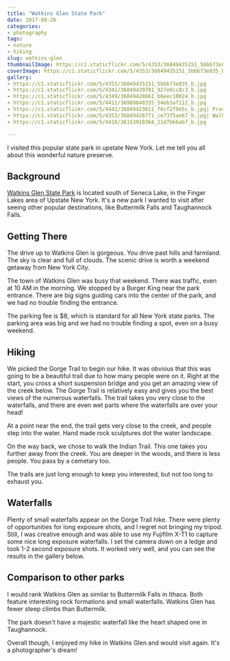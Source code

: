 ```yaml
---
title: "Watkins Glen State Park"
date: 2017-08-26
categories:
- photography
tags:
- nature
- hiking
slug: watkins-glen
thumbnailImage: https://c1.staticflickr.com/5/4353/36849435151_5bbb73e835_b.jpg
coverImage: https://c1.staticflickr.com/5/4353/36849435151_5bbb73e835_b.jpg
gallery:
- https://c1.staticflickr.com/5/4353/36849435151_5bbb73e835_b.jpg
- https://c1.staticflickr.com/5/4341/36849439701_927e6cc8c3_b.jpg
- https://c1.staticflickr.com/5/4349/36849428661_b6eec10024_b.jpg
- https://c1.staticflickr.com/5/4411/36989848335_54eb3af112_b.jpg
- https://c1.staticflickr.com/5/4442/36849423611_f6cf2f9e5c_b.jpg| Practicing long exposure
- https://c1.staticflickr.com/5/4353/36849426771_ce73f5ae67_b.jpg| Walking under a waterfall
- https://c1.staticflickr.com/5/4418/36153910364_21d7bbbab7_b.jpg

---
```


I visited this popular state park in upstate New York.  Let me tell you all about this wonderful nature preserve.

<!--more-->

## Background

[Watkins Glen State Park](https://parks.ny.gov/parks/142/) is located south of Seneca Lake, in the Finger Lakes area of Upstate New York.  It's a new park I wanted to visit after seeing other popular destinations, like Buttermilk Falls and Taughannock Falls.

## Getting There

The drive up to Watkins Glen is gorgeous.  You drive past hills and farmland.  The sky is clear and full of clouds.  The scenic drive is worth a weekend getaway from New York City.

The town of Watkins Glen was busy that weekend. There was traffic, even at 10 AM in the morning.  We stopped by a Burger King near the park entrance.  There are big signs guiding cars into the center of the park, and we had no trouble finding the entrance.

The parking fee is $8, which is standard for all New York state parks. The parking area was big and we had no trouble finding a spot, even on a busy weekend.

## Hiking

We picked the Gorge Trail to begin our hike.  It was obvious that this was going to be a beautiful trail due to how many people were on it.  Right at the start, you cross a short suspension bridge and you get an amazing view of the creek below.  The Gorge Trail is relatively easy and gives you the best views of the numerous waterfalls.  The trail takes you very close to the waterfalls, and there are even wet parts where the waterfalls are over your head!

At a point near the end, the trail gets very close to the creek, and people step into the water.  Hand made rock sculptures dot the water landscape.

On the way back, we chose to walk the Indian Trail.  This one takes you further away from the creek.  You are deeper in the woods, and there is less people.  You pass by a cemetary too.

The trails are just long enough to keep you interested, but not too long to exhaust you.

## Waterfalls

Plenty of small waterfalls appear on the Gorge Trail hike.  There were plenty of opportunities for long exposure shots, and I regret not bringing my tripod.  Still, I was creative enough and was able to use my Fujifilm X-T1 to capture some nice long exposure waterfalls.  I set the camera down on a ledge and took 1-2 second exposure shots.  It worked very well, and you can see the results in the gallery below.

## Comparison to other parks

I would rank Watkins Glen as similar to Buttermilk Falls in Ithaca.  Both feature interesting rock formations and small waterfalls. Watkins Glen has fewer steep climbs than Buttermilk.

The park doesn't have a majestic waterfall like the heart shaped one in Taughannock.

Overall though, I enjoyed my hike in Watkins Glen and would visit again. It's a photographer's dream!
